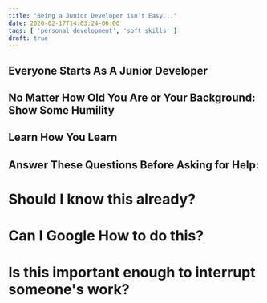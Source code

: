 ```yaml
---
title: "Being a Junior Developer isn't Easy..."
date: 2020-02-17T14:03:24-06:00
tags: [ 'personal development', 'soft skills' ]
draft: true
---
```


## Everyone Starts As A Junior Developer

## No Matter How Old You Are or Your Background: Show Some Humility

## Learn How You Learn

## Answer These Questions Before Asking for Help:
 # Should I know this already?
 # Can I Google How to do this?
 # Is this important enough to interrupt someone's work?